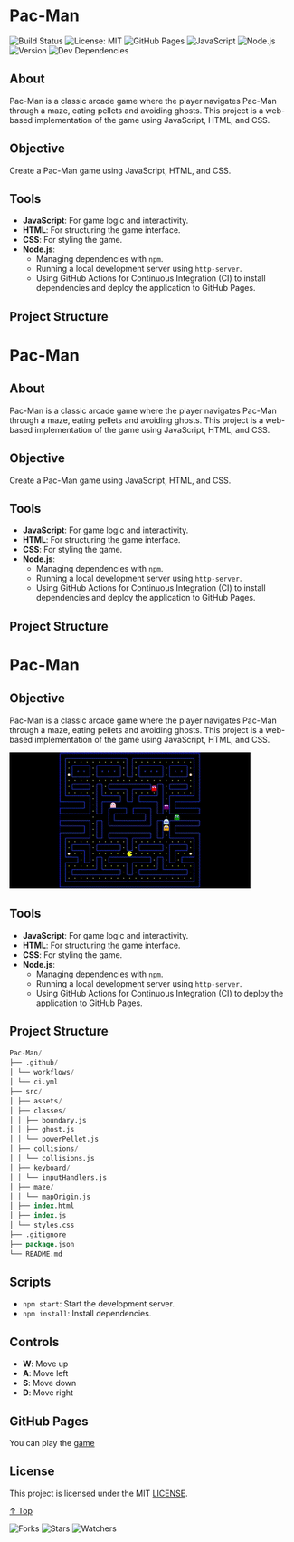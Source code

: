 # Pac-Man

![Build Status](https://github.com/gadiim/Pac-Man/actions/workflows/ci.yml/badge.svg)
![License: MIT](https://img.shields.io/badge/License-MIT-yellow.svg)
![GitHub Pages](https://img.shields.io/badge/GitHub-Pages-blue.svg)
![JavaScript](https://img.shields.io/badge/JavaScript-ES6-yellow.svg)
![Node.js](https://img.shields.io/badge/Node.js-v20-green.svg)
![Version](https://img.shields.io/badge/version-0.0.2-blue.svg)
![Dev Dependencies](https://img.shields.io/david/dev/gadiim/Pac-Man.svg)


## About
Pac-Man is a classic arcade game where the player navigates Pac-Man through a maze, eating pellets and avoiding ghosts. This project is a web-based implementation of the game using JavaScript, HTML, and CSS.

## Objective
Create a Pac-Man game using JavaScript, HTML, and CSS.

## Tools
- **JavaScript**: For game logic and interactivity.
- **HTML**: For structuring the game interface.
- **CSS**: For styling the game.
- **Node.js**: 
  - Managing dependencies with `npm`.
  - Running a local development server using `http-server`.
  - Using GitHub Actions for Continuous Integration (CI) to install dependencies and deploy the application to GitHub Pages.

## Project Structure

# Pac-Man

## About
Pac-Man is a classic arcade game where the player navigates Pac-Man through a maze, eating pellets and avoiding ghosts. This project is a web-based implementation of the game using JavaScript, HTML, and CSS.

## Objective
Create a Pac-Man game using JavaScript, HTML, and CSS.

## Tools
- **JavaScript**: For game logic and interactivity.
- **HTML**: For structuring the game interface.
- **CSS**: For styling the game.
- **Node.js**: 
  - Managing dependencies with `npm`.
  - Running a local development server using `http-server`.
  - Using GitHub Actions for Continuous Integration (CI) to install dependencies and deploy the application to GitHub Pages.

## Project Structure
# Pac-Man

## Objective
Pac-Man is a classic arcade game where the player navigates Pac-Man through a maze, eating pellets and avoiding ghosts. This project is a web-based implementation of the game using JavaScript, HTML, and CSS.

![gameClip](.images/gameClip.gif)

## Tools
- **JavaScript**: For game logic and interactivity.
- **HTML**: For structuring the game interface.
- **CSS**: For styling the game.
- **Node.js**: 
  - Managing dependencies with `npm`.
  - Running a local development server using `http-server`.
  - Using GitHub Actions for Continuous Integration (CI) to deploy the application to GitHub Pages.

## Project Structure
   ```sql
Pac-Man/
├── .github/
│ └── workflows/
│ └── ci.yml
├── src/
│ ├── assets/
│ ├── classes/
│ │ ├── boundary.js
│ │ ├── ghost.js
│ │ └── powerPellet.js
│ ├── collisions/
│ │ └── collisions.js
│ ├── keyboard/
│ │ └── inputHandlers.js
│ ├── maze/
│ │ └── mapOrigin.js
│ ├── index.html
│ ├── index.js
│ └── styles.css
├── .gitignore
├── package.json
└── README.md
  ```
## Scripts
- `npm start`: Start the development server.
- `npm install`: Install dependencies.

## Controls
- **W**: Move up
- **A**: Move left
- **S**: Move down
- **D**: Move right

## GitHub Pages
You can play the [game](https://gadiim.github.io/Pac-Man/)

## License
This project is licensed under the MIT [LICENSE](LICENSE).

[↑ Top](#pac-man)

![Forks](https://img.shields.io/github/forks/gadiim/Pac-Man.svg)
![Stars](https://img.shields.io/github/stars/gadiim/Pac-Man.svg)
![Watchers](https://img.shields.io/github/watchers/gadiim/Pac-Man.svg)
